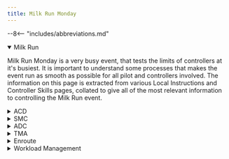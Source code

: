 ```yaml
---
title: Milk Run Monday
---
```


--8<-- "includes/abbreviations.md"

<details open markdown="1">
<summary>Milk Run</summary>

Milk Run Monday is a very busy event, that tests the limits of controllers at it's busiest. It is important to understand some processes that makes the event run as smooth as possible for all pilot and controllers involved. The information on this page is extracted from various Local Instructions and Controller Skills pages, collated to give all of the most relevant information to controlling the Milk Run event.

</details>

<details markdown="1">
<summary>ACD</summary>

## ACD
The job of the ACD controller during Milk Run is a fairly straight-forward one, however there are a couple of things to be mindful of.

Ensure that all flight plans are correct, nothing like `DOSEL DCT RIVET`, `GPS DIRECT`, or anything else unusual like that, just stick to the pre-approved Jet and Non-Jet routes. This helps reduce workload on Enroute controllers down the line.

### 16 Off Mode Departures at YMML
A Reminder that [Off Mode Departures from Runway 16](../../aerodromes/classc/Melbourne/#off-mode-departures) to the North East and West during the 16A27D Runway Mode must be assigned the **ISPEG** SID, **NOT** the DOSEL SID. The **ISPEG** SID deconflicts concurrent 16 and 27 departures, whereas the DOSEL SID does not.

### ACD Pushback Requests
Refer to [Pushback Requests on ACD](#pushback-requests-on-acd)

</details>

<details markdown="1">
<summary>SMC</summary>

## SMC
### Standard Taxi Routes
[YSSY](../../aerodromes/classc/Sydney/#standard-taxi-routes) and [YMML](../../aerodromes/classc/Melbourne/#standard-taxi-routes) both have Published Standard Taxi Routes that can be used to facilitate the orderly flow of traffic on the ground, but this does not preclude the SMC controller from using alternate routing if they deem it neccessary.

### Queuing
When giving taxi clearance, the SMC controller shall consider holding aircraft short of taxiways when in a long queue for a holding point, so that blockages are not caused on crossing taxiways. The Hotspots to pay the most attention to are circled below

<figure markdown>
![YMML Taxiway Hotspots](img/ymmlhotspots.png){ width="700" }
  <figcaption>YMML Taxiway Hotspots</figcaption>
</figure>

<figure markdown>
![YSSY Taxiway Hotspots](img/yssyhotspots.png){ width="700" }
  <figcaption>YSSY Taxiway Hotspots</figcaption>
</figure>

### Protecting Runway Exits
Arriving aircraft *should* hold short of any crossing taxiways upon exiting the runway, but that doesn't mean they always will! Hold short instructions should be used to protect exit taxiways where practical.

#### YMML
In order to protect common Runway Exit Taxiways, Consider instructing aircraft taxiing:  
- Northbound on Taxiway `V`, to Hold Short of Taxiways `F` and `E`  
- Southbound on Taxiway `V`, to Hold Short of Taxiways `G` and `J`

#### YSSY
In order to protect common Runway Exit Taxiways, Consider instructing aircraft taxiing:  
- Northbound on Taxiway `B`, to Hold Short of Taxiway `B8`  
- Southbound on Taxiway `A`, to Hold Short of Taxiway `A2` *(34 in use)*, or Taxiway `A4` *(16 in use)*

!!! note
    Utilising these hold short instructions also opens up the availability of taxiways `J` and `Y` as alternative taxi routes on the International terminal side

### ACD Pushback Requests
Refer to [Pushback Requests on ACD](#pushback-requests-on-acd)

</details>

<details markdown="1">
<summary>ADC</summary>

## ADC
### Runway Modes
Careful selection of the duty runway at an aerodrome is important to ensure safe, expeditious traffic flow. When considering runway configuration, be mindful of the following operational considerations:
<ol>
    <li>Wind direction and speed</li>
    <li>SOP-dictated preferred runway modes</li>
    <li>Traffic flow and efficiency</li>
</ol>

Runway Modes should be selected for maximum aircraft movements, if the winds permit. That is:  
- at YSSY:  
&nbsp;&nbsp;&nbsp;&nbsp;&nbsp;&nbsp;- **16 PROPS**; or  
&nbsp;&nbsp;&nbsp;&nbsp;&nbsp;&nbsp;- **34 PROPS**  
- at YMML:  
&nbsp;&nbsp;&nbsp;&nbsp;&nbsp;&nbsp;- **27AD34D**; or  
&nbsp;&nbsp;&nbsp;&nbsp;&nbsp;&nbsp;- **16A27D**; or  
&nbsp;&nbsp;&nbsp;&nbsp;&nbsp;&nbsp;- **09A16D**

!!! Reminder
    For dry runways, the crosswind limitation is 20kt, and the tailwind limitation is 5kt. For wet runways, no tailwind component is permitted. Remember these limitations in selecting the runway mode which is best optimised and works within these limitations

#### Non-Standard Runway Modes
The usage of non-standard runway modes is **strongly not recommended**, unless approved by a Senior Controller for use in major events. Non-Standard runway modes can cause unintended conflicts in TCU and Enroute airspace that may only slightly reduce an ADC controller's workload, but *dramatically* increase that of the affected TCU or Enroute controller.

!!! example
    At YMML, one of the Preferred Runway Modes is 16A27D. If ADC were to add 16 as a departure runway (16AD27D), this may allow them to get more aircraft to depart. However, Subsequent departures from Runway 16, then via 27, both assigned a DOSEL SID, would be pointed directly at each other in TCU airspace, with no separation assurance. This creates a high workload environment for the TCU controller.

#### Approach Types
At YMML, the approach type in use has neglible affect on the traffic flow.

However, at YSSY, the use of Instrument Approaches vs Independent Visual Approaches during Parallel Runway operations has a big effect on the workload of the Sydney TCU controller, and how close they can run aircraft together on parallel runways. Refer to [YSSY Approach Types](../../aerodromes/classc/Sydney/#approach-types) for more information.

#### Runway Changes
Refer to [Runway Management SOPs](../runwaymanagement/#runway-changes) for advice on limiting Runway Mode changes during busy events.

### Departure Spacing
ADC should be aiming for **90 second** spacing between subsequent departures in the same direction (Obviously for Milk Run, almost all departures will be going the same way). Ensure that [Wake Turbulence Separation](../../separation-standards/runway/#wake-turbulence) is applied when the lead aircraft is of a **heavier** Wake Turbulence category than the following aircraft. It does not need to be applied between two aircraft of the **same** Wake Turbulence category.

### Line Up
It is best practice for ADC to line-up aircraft on the runway as soon as possible, ie, as soon as the landing aircraft has passed them, or as soon as the departing aircraft has started to roll. This minimises time spent waiting for aircraft to taxi in to position, and potentially cause gaps in the sequence and/or go-arounds.

!!! suggestion
    Appending the phrase "Be ready immediate" to the end of a line up instruction can ensure the pilot has all checklists completed, and is ready to commence takeoff roll as soon as the clearance is given. This reduces airborne delays, and potential go-around situations

</details>

<details markdown="1">
<summary>TMA</summary>

## TMA
In theory, aircraft should already be nicely sequenced when they enter your airspace, however, this is not always the case. There can also be additional aircraft that come in from other directions that need to be added to the sequence, which can make things challenging.

In general, try to keep any sequencing actions in the TMA as subtle as possible. Hard vectors, if not managed well, can be detrimental to the rest of the sequence, and have a knock-on effect that creates additional workload for quite a while.

Try to use techniques like **30 degree vectors**, and **gentle speed control** to achieve the sequence as required in the TMA.

### SY TMA Roles
When there are multiple controllers online in the Sydney TMA, the workload can be balanced between them as required based on the traffic scenario.

The *recommended* division of duties for **2** controllers is:  

- **Controller 1:**  
    - SAS  
    - SFW  
    - SFE  
- **Controller 2:**  
    - SAN  
    - SDN  
    - SDS  
    - SRI  

The *recommended* division of duties for **3** controllers is:  
- **Controller 1:**  
    - SAS  
    - SAN  
- **Controller 2:**  
    - SFW  
    - SFE  
- **Controller 3:**  
    - SDN  
    - SDS  
    - SRI  

Depending on the Runway Mode, additional portions of airspace may be released between controllers as required to help facilitate the orderly flow of traffic. For example, during the **16 PROPS** Mode, it would be beneficial for SDN to release this portion of airspace to the Approach/Director controller, to facilitate aircraft positioning for a final for Runway 16L/R.

<figure markdown>
![SDN West Release](img/16sdnrls.png){ width="700" }
  <figcaption>SDN West Release</figcaption>
</figure>

### Go-arounds
When there is a go-around in the middle of a bumper-to-bumper sequence, a fair bit of work needs to be done. Obviously there is the additional work of having to vector the aircraft that has gone around back for an approach, but also trying to find a gap for them in the sequence, where none such gap currently exists. This is an important time to use coordination, and get the Enroute controller to create one for you.

!!! example
    <span class="hotline">**MAE** -> **ELW**</span>: "We've had a Go around. Additional 2 minute delay for all aircraft in this sequence please."  
    <span class="hotline">**ELW** -> **MAE**</span>: "Copy, additional 2 minute delay for all aircraft in this sequence."  

</details>

<details markdown="1">
<summary>Enroute</summary>

## Enroute
### Early Handoffs
The most important job of the ELW/BLA controller is the sequencing for YMML. Likewise, the most important job of the GUN/BIK controller is the sequencing for YSSY. In order to make the job of these controllers easier, it is beneficial for them to receive aircraft ***as early as possible***, so they can start to execute all the required actions, like assigning a STAR, amending route if required, enacting speed control, and issuing delay vectors or holding if required.

This is most important for the BLA transfer to GUN, as GUN does not have a lot of airspace to complete the YSSY sequence.  
BLA should aim to handoff aircraft to GUN approximately **50nm** to the boundary, unless there is a restriction (which is quite rare). Note that other aircraft going to GUN airspace (ie: Other aircraft on the YMML-YSSY route) are **not** considered a 'Restriction', as the GUN controller can already see them as Blue (Announced) on their display.

!!! Reminder
    [Handoff Rules](../coordination/#handoffs) permit turns of up to **45 degrees left/right**, and **climb/descent to any level** after handoff. Keep this in mind when considering how early you can handoff aircraft to the next sector

### Arrival Sequencing
Enroute controllers should be aiming for **2 minute** spacing at the feeder fix between subsequent arrivals. This can be reduced slightly to no less than **10nm**, unless **single runway operations** are in use.

!!! Reminder
    At YMML, aircraft on the LIZZI and BOYSE STARs are considered to be on the same STAR for sequencing purposes. Ie, an aircraft via BOYSE must be sequenced 2 minutes behind an aircraft via LIZZI, and vice versa

#### Speed Control
The most common descent profile to expect for a B738/A320 like aircraft is close to **Mach .78, transitioning in to 280kts**. Keep this in mind when applying speed control to aircraft. That being said, when taking control of an aircraft's speed, it is **always** best practice to ask the pilot what their current speed is first, rather than blindly launching in to an assigned speed with no idea what effect it will have.

If applying speed control to multiple aircraft in a sequence, there are some handy rules of thumb to be mindful of:  
- If the lead aircraft is doing the **same IAS** as the following aircraft, the distance between them will **close** at about **0.5nm per minute**  
- If the lead aircraft is going **20kt IAS faster** than the following aircraft, the distance between them will **hold steady**

#### Responsibilities
**GUN** and **BIK** are responsible for Sequencing in to **YSSY**. **ELW** and **BLA** are responsible for sequencing in to **YMML**. Although it may seem helpful for other sectors to start to apply speed control to assist with the sequence, sometimes this may hinder natural overtakes from occurring, and create bigger gaps in the sequence, making the job harder for the next controller. It also may not take in to consideration aircraft inbound to the arrival airport from other directions, or that the next controller can create multiple arrival streams.

Best practice is to just focus on providing separation between aircraft (whether that be vertically, laterally, or longitudinally), and only start to apply sequencing techniques once the aircraft reaches the airspace of the responsible sector.

#### YSSY Arrivals
##### Runway Assignment
Although the standard runway assignment for arrivals via RIVET is the Western Parallel Runway, eventually, the airspace will get busy enough to warrant distributing arrivals between both the Western and Eastern runways.

##### Amended routing via ODALE
In order to segregate aircraft inbound to different parallel runways, [Amended routing via ODALE](../../enroute/Melbourne Centre/BIK/#sequencing-into-yssy) should be used for aircraft assigned the Eastern parallel runway (16L/34R). This keeps aircraft segregated in to two distinct arrival streams, and allows a higher volume of arrivals.

Aircraft can be rerouted on first contact via AKMIR, ODALE, then assigned the ODALE7 arrival for 16L/34R.

<figure markdown>
![Original Flight Planned Route](img/odale1.png){ width="700" }
  <figcaption>Original Flight Planned Route</figcaption>
</figure>

<figure markdown>
![Graphical Reroute via AKMIR, ODALE](img/odale2.png){ width="700" }
  <figcaption>Graphical Reroute via AKMIR, ODALE</figcaption>
</figure>

<figure markdown>
![Final routing with Assigned STAR](img/odale3.png){ width="700" }
  <figcaption>Final routing with Assigned STAR</figcaption>
</figure>

Although this action may be beneficial to the arrival flow for both Enroute and Approach, it goes against the [Standard runway and STAR assignment](../../enroute/Melbourne Centre/BIK/#sequencing-into-yssy) for YSSY Arrivals from the South-west, so must still be coordinated to SAS or SFL (if online)

!!! example
    <span class="hotline">**GUN** -> **SFL**</span>: "QFA494 will be via ODALE for 34R"  
    <span class="hotline">**SFL** -> **GUN**</span>: "QFA494 via ODALE, 34R, Roger"  

In order to reduce this coordination, GUN/BIK and SFL/SAS may organise blanket coordination to allow this rerouting at the discretion of the GUN/BIK controller.

</details>

<details markdown="1">
<summary>Workload Management</summary>

## Workload Management
### Splitting
Never ever ever ever ever (ever) deny an offer to split up your sector! It could be someone offering to take:  
- **BLA** from **ELW**  
- **WOL** from **BIK**  
- **SY_DEP** from **SY_APP**  
- **SY-E_GND** from **SY_GND**  
The event gets busy every week, and denying offers to split takes away from the potential pool of controllers to help the event run smoothly. It is better to have a bit of a quieter half an hour, then be ready for the busy rush, than it is to have a decent amount of traffic for half an hour, and get completely snowed under after that.

#### Prioritisation
Some sectors generally require splitting more than others. For example, the Melbourne TMA can usually operate without the need for a Departures controller for the whole event (although if there's no room for an S3 anywhere else, it's still worth having), whilst a second/third controller in the Sydney TMA is always extremely beneficial. Enroute splits such as WOL and BLA are also extremely beneficial to balancing the workload of the event.

It can also be beneficial to redistribute the ratings across the event. For example, if Sydney TMA has two or three C1+ controllers on, whilst ELW is covering an offline BIK, it would be prudent for one of the Sydney TMA controllers to move up and cover BIK.

#### Projecting
Project **ahead of time** when your sector will be busy, by looking at things like:  
- ADEP Strip List Length  
- Announced Strip List Length  
- Number of Blue Announced tracks on screen  
- Number of Blue Announced tracks when zoomed out  

Use this information to know that you will be busy soon, and put out a request for a split in the [atc-coordination](https://discord.com/channels/343999482737721354/613736441717194755){target=new} discord channel. If you start to encounter things like:  
- Aircraft stepping on each other  
- Multiple aircraft having to ask for further climb/descent  
- Aircraft not listening to your calls  
It may already be too late! And to make matters worse, if you wait too long to ask, there might not be any controllers available to split the sector.

### Pushback Requests on ACD
During the event, the **SMC** at [YMML](../../aerodromes/classc/melbourne) controller may end up with a much higher workload than the **ACD** controller. Additionally, delays may need to be implemented for aircraft requesting pushback, so as to not overload the taxiways and holding points.

To mitigate this, pushback requests may be done on **ACD** frequency, to balance the workload. A few steps must be followed to properly execute this procedure.

1. **SMC** and **ACD** coordinate to implement the procedure, due to high **SMC** workload.
2. **SMC** coordinates with **ADC** in order to have the [ATIS](../../aerodromes/classc/melbourne/#acd-pushback-requests) updated.
3. When **ACD** has finished issuing an airways clearance, they will **remind** pilots to *"Contact me when ready for pushback"*.
4. When a pilot requests pushback, **ACD** will instruct them to **Monitor** *(not contact)* Ground on 121.7, and advise their position in the queue.
5. **ACD** will move the strip in to the **Queue** section of the **Cleared** bay^ in [OzStrips](../../client/towerstrips/), to denote they are awaiting pushback approval†.
6. Eventually, **SMC** will have adequate space on the aprons, taxiways, and holding point, as well as time to make assessments.
7. **SMC** will scan the [Cleared Queue bay](../../client/towerstrips/#stripboard) for the next aircraft in line, and call them to approve their pushback.

!!! example
    <span class="hotline">**ML SMC** -> **ML ACD**</span>: "It's getting quite busy. Happy to implement Pushback requests on your frequency?"  
    <span class="hotline">**ML ACD** -> **ML SMC**</span>: "Understood, affirm"  
    <span class="hotline">**ML SMC** -> **ML ACD**</span>: "Thanks, I'll talk to Tower"  

    <span class="hotline">**ML SMC** -> **ML ADC**</span>: "Can we please get `ALL DEPARTURES MUST REQUEST PUSH BACK ON 127.2` on the ATIS?"  
    <span class="hotline">**ML ADC** -> **ML SMC**</span>: "Wilco"  

    **QFA401:** "Melbourne Delivery, QFA401, Request Clearance"  
    **ML ACD:** "QFA401, Melbourne Delivery. Cleared to..."  
    **QFA401:** "Cleared to... we are bay B27, QFA401"  
    **ML ACD:** "QFA401, Contact me when ready for pushback"  
    ...  
    **QFA401:** "Request Pushback"  
    **ML ACD:** "QFA401, Monitor Ground 121.7, Number 5. They will call you when pushback is available"  
    **QFA401:** "Monitor 121.7, QFA401"  
    *ML SMC will move QFA401's strip to the* ***Cleared Queue*** *bay*  
    *QFA401 will change frequency, but* ***not contact*** *ML SMC*  
    ...  
    **ML SMC:** "QFA401, Melbourne Ground, push approved"  

#### Queue Management
Remember that the **bottom** aircraft represents the **front** of the queue.

^ Additionally, the strips must remain in the strip bay of their **current state**, even if they are in a queue. For example, if they have received an airways clearance and are in the queue for pushback, they must remain in the **Cleared** bay, **not** the Pushback bay.

<figure markdown>
![Cleared Queue Bay](img/clrqbay.png){ width="500" }
  <figcaption>Cleared Queue Bay</figcaption>
</figure>

#### COBT Slot Times
† Aircraft that are compliant with their booked slot time should be moved to the **front** of the queue

<figure markdown>
![COBT Slot Time](img/slottime.png){ width="200" }
  <figcaption>COBT Slot Time</figcaption>
</figure>

### Coordination
Regular Coordination with your peers is critical to the efficient operation of a Milk Run. Not only from a control perspective (eg, asking for an early handoff, requesting an amended route, suggested heading for separation between TMA/ENR, etc), but also from a more long-term event management perspective. If things are getting too busy in your airspace, or are about to get very busy, you may elect to:  
- Ask the ADC controller for additional departure spacing  
- Temporarily Stop departures  
- Ask the adjacent Enroute controller for additional spacing  
- (As the TMA Controller) Ask the Enroute controller for an additional **2 minute delay for all aircraft**, due to a **go-around**

It is also important to not accept aircraft that are in conflict! If the TMA controller is trying to handoff two aircraft pointed at each other at the same level, give them a call on the Hotline, and ask them to fix it before handing off to you. Of course you may offer/suggest a solution, but it should not be your conflict to solve.

</details>